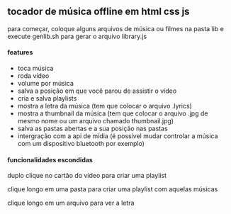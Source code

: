 
tocador de música offline em html css js
---

para começar, coloque alguns arquivos de música ou filmes na pasta lib
e execute genlib.sh para gerar o arquivo library.js

#### features
* toca música
* roda vídeo
* volume por música
* salva a posição em que você parou de assistir o vídeo
* cria e salva playlists
* mostra a letra da música (tem que colocar o arquivo .lyrics)
* mostra a thumbnail da música (tem que colocar o arquivo .jpg de mesmo nome ou um arquivo chamado thumbnail.jpg)
* salva as pastas abertas e a sua posição nas pastas
* intergração com a api de mídia (é possível mudar controlar a música com um dispositivo bluetooth por exemplo)

#### funcionalidades escondidas
duplo clique no cartão do vídeo para criar uma playlist

clique longo em uma pasta para criar uma playlist com aquelas músicas

clique longo em um arquivo para ver a letra
